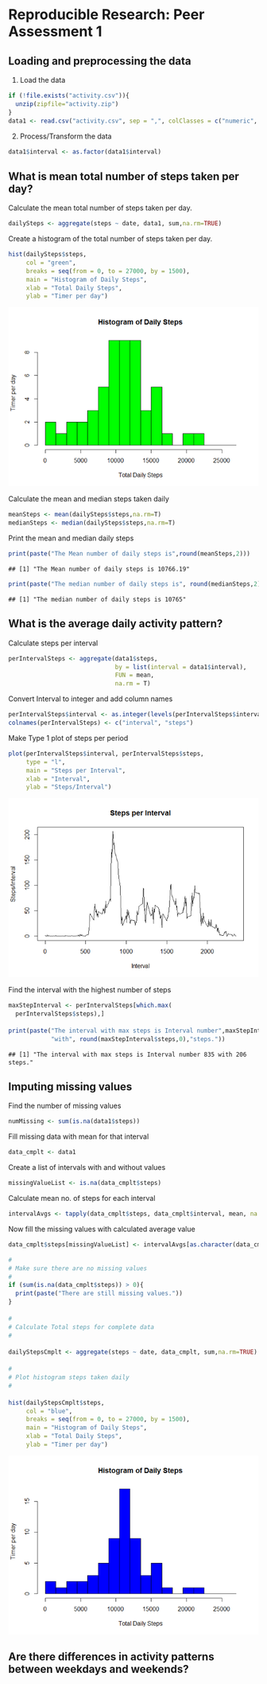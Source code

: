# Reproducible Research: Peer Assessment 1


## Loading and preprocessing the data

1. Load the data  


```r
if (!file.exists("activity.csv")){
  unzip(zipfile="activity.zip")
}  
data1 <- read.csv("activity.csv", sep = ",", colClasses = c("numeric", "Date", "numeric"))
```

2. Process/Transform the data


```r
data1$interval <- as.factor(data1$interval)
```

## What is mean total number of steps taken per day?

Calculate the mean total number of steps taken per day.  

```r
dailySteps <- aggregate(steps ~ date, data1, sum,na.rm=TRUE)
```

Create a histogram of the total number of steps taken per day.


```r
hist(dailySteps$steps, 
     col = "green",
     breaks = seq(from = 0, to = 27000, by = 1500),
     main = "Histogram of Daily Steps", 
     xlab = "Total Daily Steps",
     ylab = "Timer per day")
```

![](PA1_template_files/figure-html/histStepsPerDay-1.png)

Calculate the mean and median steps taken daily  


```r
meanSteps <- mean(dailySteps$steps,na.rm=T)
medianSteps <- median(dailySteps$steps,na.rm=T)
```

Print the mean and median daily steps  


```r
print(paste("The Mean number of daily steps is",round(meanSteps,2)))
```

```
## [1] "The Mean number of daily steps is 10766.19"
```

```r
print(paste("The median number of daily steps is", round(medianSteps,2)))
```

```
## [1] "The median number of daily steps is 10765"
```

## What is the average daily activity pattern?

Calculate steps per interval  


```r
perIntervalSteps <- aggregate(data1$steps,
                              by = list(interval = data1$interval),
                              FUN = mean,
                              na.rm = T)
```

Convert Interval to integer and add column names

```r
perIntervalSteps$interval <- as.integer(levels(perIntervalSteps$interval)[perIntervalSteps$interval])
colnames(perIntervalSteps) <- c("interval", "steps")
```

Make Type 1 plot of steps per period  


```r
plot(perIntervalSteps$interval, perIntervalSteps$steps,
     type = "l",
     main = "Steps per Interval",
     xlab = "Interval",
     ylab = "Steps/Interval")
```

![](PA1_template_files/figure-html/unnamed-chunk-5-1.png)

Find the interval with the highest number of steps  


```r
maxStepInterval <- perIntervalSteps[which.max(  
  perIntervalSteps$steps),]

print(paste("The interval with max steps is Interval number",maxStepInterval$interval,
            "with", round(maxStepInterval$steps,0),"steps."))
```

```
## [1] "The interval with max steps is Interval number 835 with 206 steps."
```


## Imputing missing values

Find the number of missing values  


```r
numMissing <- sum(is.na(data1$steps))
```

Fill missing data with mean for that interval  


```r
data_cmplt <- data1
```

Create a list of intervals with and without values  


```r
missingValueList <- is.na(data_cmplt$steps)
```
Calculate mean no. of steps for each interval  


```r
intervalAvgs <- tapply(data_cmplt$steps, data_cmplt$interval, mean, na.rm=TRUE, simplify=TRUE)
```

Now fill the missing values with calculated average value  


```r
data_cmplt$steps[missingValueList] <- intervalAvgs[as.character(data_cmplt$interval[missingValueList])]
```


```r
#
# Make sure there are no missing values
#
if (sum(is.na(data_cmplt$steps)) > 0){
  print(paste("There are still missing values."))
}

#
# Calculate Total steps for complete data
#

dailyStepsCmplt <- aggregate(steps ~ date, data_cmplt, sum,na.rm=TRUE)

#
# Plot histogram steps taken daily
#

hist(dailyStepsCmplt$steps, 
     col = "blue",
     breaks = seq(from = 0, to = 27000, by = 1500),
     main = "Histogram of Daily Steps", 
     xlab = "Total Daily Steps",
     ylab = "Timer per day")
```

![](PA1_template_files/figure-html/unnamed-chunk-12-1.png)




## Are there differences in activity patterns between weekdays and weekends?
